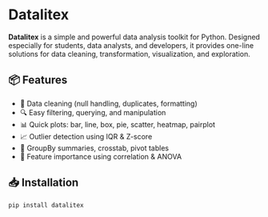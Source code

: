 # Datalitex

**Datalitex** is a simple and powerful data analysis toolkit for Python. Designed especially for students, data analysts, and developers, it provides one-line solutions for data cleaning, transformation, visualization, and exploration.

## 📦 Features

- 🧼 Data cleaning (null handling, duplicates, formatting)
- 🔍 Easy filtering, querying, and manipulation
- 📊 Quick plots: bar, line, box, pie, scatter, heatmap, pairplot
- 📈 Outlier detection using IQR & Z-score
- 🧠 GroupBy summaries, crosstab, pivot tables
- 🚀 Feature importance using correlation & ANOVA

## 📥 Installation

```bash
pip install datalitex
